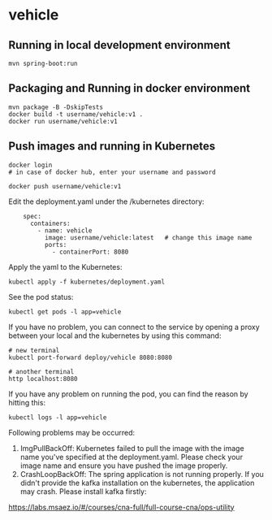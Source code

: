 # vehicle

## Running in local development environment

```
mvn spring-boot:run
```

## Packaging and Running in docker environment

```
mvn package -B -DskipTests
docker build -t username/vehicle:v1 .
docker run username/vehicle:v1
```

## Push images and running in Kubernetes

```
docker login 
# in case of docker hub, enter your username and password

docker push username/vehicle:v1
```

Edit the deployment.yaml under the /kubernetes directory:
```
    spec:
      containers:
        - name: vehicle
          image: username/vehicle:latest   # change this image name
          ports:
            - containerPort: 8080

```

Apply the yaml to the Kubernetes:
```
kubectl apply -f kubernetes/deployment.yaml
```

See the pod status:
```
kubectl get pods -l app=vehicle
```

If you have no problem, you can connect to the service by opening a proxy between your local and the kubernetes by using this command:
```
# new terminal
kubectl port-forward deploy/vehicle 8080:8080

# another terminal
http localhost:8080
```

If you have any problem on running the pod, you can find the reason by hitting this:
```
kubectl logs -l app=vehicle
```

Following problems may be occurred:

1. ImgPullBackOff:  Kubernetes failed to pull the image with the image name you've specified at the deployment.yaml. Please check your image name and ensure you have pushed the image properly.
1. CrashLoopBackOff: The spring application is not running properly. If you didn't provide the kafka installation on the kubernetes, the application may crash. Please install kafka firstly:

https://labs.msaez.io/#/courses/cna-full/full-course-cna/ops-utility

